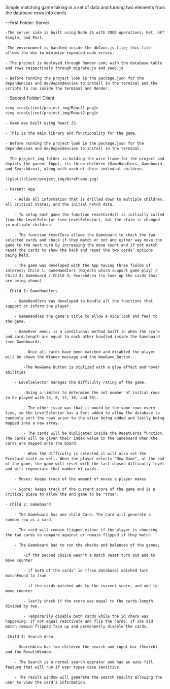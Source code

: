 Simple matching game taking in a set of data and turning two elements from the database rows into cards. 

--First Folder: Server

    -The server side is built using Node JS with CRUD operations; Get, GET Single, and Post. 
    
    -The environment is handled inside the dbConn.js file; this file allows the dev to minimize repeated code errors. 
   
    - The project is deployed through Render.com; with the database table and rows respectively through migrate.js and seed.js
    
    - Before running the project look in the package.json for the dependencies and devDependencies to install in the terminal and the scripts to run inside the terminal and Render.


--Second Folder: Client

    <img src={client/project_img/React1.png}>
    <img src={client/project_img/React2.png}>

    - Game was built using React JS.

    - This is the main library and functionality for the game.
   
    - Before running the project look in the package.json for the dependencies and devDependencies to install in the terminal.
    
    - The project_img folder is holding the wire frame for the project and depicts the parent (App), its three children (GameHandlers, Gameboard, and SearchArea), along with each of their indivdual children.

    ![plot](client/project_img/WireFrame.jpg)
    
    - Parent: App
       
        - Holds all information that is drilled down to multiple children, all critical states, and the initial Fetch data.
        
        - To setup each game the function resetCards() is initially called from the LevelSelector (see LevelSelector), but the state is changed in multiple children.
       
        - The function resetTurn allows the Gameboard to check the two selected cards and check if they match or not and either way move the game to the next turn by increasing the move count and if not match reset the cards to show the back and reset the two cards’ options being held.
       
        - The game was developed with the App having three fields of interest; Child 1; GameHandlers (Objects which support game play) / Child 2; Gameboard / Child 3; SearchArea (to look up the cards that are being shown)
    
    - Child 1: GameHandlers

        - GameHandlers was developed to handle all the functions that support or inform the player.

        - GameHandles the game's title to allow a nice look and feel to the game.

        - GameOver menu; is a conditional method built in when the score and card.length are equal to each other handled inside the Gameboard (see Gameboard). 

            - Once all cards have been matched and disabled the player will be shown the Winner message and the NewGame Button.

            -The NewGame button is stylized with a glow effect and hover abilities

        - LevelSelector manages the difficulty rating of the game. 
        
            -Using a limiter to determine the set number of initial rows to be played with (4, 8, 12, 18, and 28). 
            
            - The other issue was that it would be the same rows every time, so the LevelSelector has a Sort added to allow the database to randomly sort the rows prior to the slice being added and lastly being mapped into a new array. 
            
            - The cards will be duplicated inside the ResetCards function. The cards will be given their index value in the Gameboard when the cards are mapped onto the board.

            - When the difficulty is selected it will also set the PrevCard state as well. When the player selects "New Game", at the end of the game, the game will reset with the last chosen difficulty level and will regenerate that number of cards.

        - Moves: Keeps track of the amount of moves a player makes

        - Score: keeps track of the current score of the game and is a critical piece to allow the end game to be "true".

    - Child 2: Gameboard

        - The Gameboard has one child Card. The Card will generate a random row as a card. 

        - The card will remain flipped either if the player is choosing the two cards to compare against or remain flipped if they match

        - The Gameboard had to run the checks and balances of the games;

            -If the second choice wasn't a match reset turn and add to move counter

            - if both of the cards’ id (from database) matched turn matchFound to true

            - if the cards matched add to the current score, and add to move counter

            - lastly check if the score was equal to the cards.length divided by two.

            - Temporarily disable both cards while the id check was happening. If not equal reactivate and flip the cards. If ids did match remain flipped face up and permanently disable the cards.

    -Child 3: Search Area

        - SearchArea has two children the search and input bar (Search) and the ResultWindow.

        - The Search is a normal search operator and has an auto fill feature that will run if user types case sensitive.

        - The result window will generate the search results allowing the user to view the card’s information.
